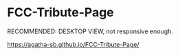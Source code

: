 # FCC-Tribute-Page

RECOMMENDED: DESKTOP VIEW, not responsive enough.

https://agatha-sb.github.io/FCC-Tribute-Page/

